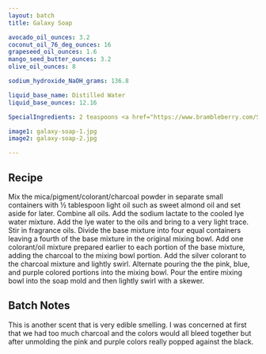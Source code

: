 ```yaml
---
layout: batch
title: Galaxy Soap

avocado_oil_ounces: 3.2
coconut_oil_76_deg_ounces: 16
grapeseed_oil_ounces: 1.6
mango_seed_butter_ounces: 3.2
olive_oil_ounces: 8

sodium_hydroxide_NaOH_grams: 136.8

liquid_base_name: Distilled Water
liquid_base_ounces: 12.16

SpecialIngredients: 2 teaspoons <a href="https://www.brambleberry.com/Sodium-Lactate-P5127.aspx">sodium lactate</a>, &frac12; tablespoon <a href="http://amzn.to/1P0vDQ6">hardwood activated charcoal powder</a>, &frac12; tablespoon <a href="https://www.brambleberry.com/Electric-Bubble-Gum-Colorant-P4966.aspx">electric bubble gum colorant</a>, &frac12; tablespoon <a href="https://www.brambleberry.com/Queens-Purple-Mica-P6345.aspx">queen's purple mica</a>, &frac12; tablespoon <a href="https://www.brambleberry.com/Ultramarine-Blue-Pigment-medium-P4043.aspx">ultramarine blue pigment</a>, &frac12; tablespoon <a href="https://www.brambleberry.com/Pewter-Silver-Mica-P6358.aspx">pewter silver mica</a>, and 1.48 oz. <a href="https://www.brambleberry.com/passionfruit-papaya-fragrance-oil-p3346.aspx">passionfruit papaya fragrance oil</a>.

image1: galaxy-soap-1.jpg
image2: galaxy-soap-2.jpg

---
```


## Recipe
Mix the mica/pigment/colorant/charcoal powder in separate small containers with &frac12; tablespoon light oil such as sweet almond oil and set aside for later. Combine all oils. Add the sodium lactate to the cooled lye water mixture.  Add the lye water to the oils and bring to a very light trace. Stir in fragrance oils. Divide the base mixture into four equal containers leaving a fourth of the base mixture in the original mixing bowl. Add one colorant/oil mixture prepared earlier to each portion of the base mixture, adding the charcoal to the mixing bowl portion. Add the silver colorant to the charcoal mixture and lightly swirl. Alternate pouring the the pink, blue, and purple colored portions into the mixing bowl. Pour the entire mixing bowl into the soap mold and then lightly swirl with a skewer. 

## Batch Notes
This is another scent that is very edible smelling. I was concerned at first that we had too much charcoal and the colors would all bleed together but after unmolding the pink and purple colors really popped against the black.
